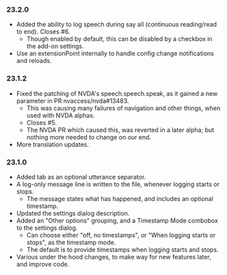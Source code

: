 ### 23.2.0

* Added the ability to log speech during say all (continuous reading/read to end). Closes #6.
    + Though enabled by default, this can be disabled by a checkbox in the add-on settings.
* Use an extensionPoint internally to handle config change notifications and reloads.

### 23.1.2

* Fixed the patching of NVDA's speech.speech.speak, as it gained a new parameter in PR nvaccess/nvda#13483.
    + This was causing many failures of navigation and other things, when used with NVDA alphas.
    + Closes #5.
    + The NVDA PR which caused this, was reverted in a later alpha; but nothing more needed to change on our end.
* More translation updates.

### 23.1.0

* Added tab as an optional utterance separator.
* A log-only message line is written to the file, whenever logging starts or stops.
    - The message states what has happened, and includes an optional timestamp.
* Updated the settings dialog description.
* Added an "Other options" grouping, and a Timestamp Mode combobox to the settings dialog.
    - Can choose either "off, no timestamps", or "When logging starts or stops", as the timestamp mode.
    - The default is to provide timestamps when logging starts and stops.
* Various under the hood changes, to make way for new features later, and improve code.
